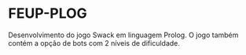 # FEUP-PLOG
Desenvolvimento do jogo Swack em linguagem Prolog. O jogo também contém a opção de bots com 2 níveis de dificuldade.
